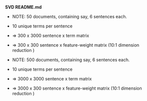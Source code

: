__SVD README.md__

* NOTE: 50 documents, containing say, 6 sentences each.
* 10 unique terms per sentence

* => 300 x 3000  sentence x term matrix 
* => 300 x 300   sentence x feature-weight matrix (10:1 dimension reduction )



* NOTE: 500 documents, containing say, 6 sentences each.
* 10 unique terms per sentence

* => 3000 x 3000  sentence x term matrix 
* => 3000 x 300   sentence x feature-weight matrix (10:1 dimension reduction )

